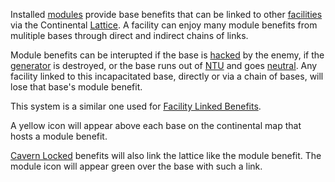 Installed [modules](Modules.md) provide base benefits that can be linked to
other [facilities](../locations/Facilities.md) via the Continental
[Lattice](../terminology/Lattice.md). A facility can enjoy many module benefits
from mulitiple bases through direct and indirect chains of links.

Module benefits can be interupted if the base is [hacked](Capturing_Bases.md) by
the enemy, if the [generator](../items/Generator.md) is destroyed, or the base
runs out of [NTU](../items/NTU.md) and goes
[neutral](../terminology/Neutral.md). Any facility linked to this incapacitated
base, directly or via a chain of bases, will lose that base's module benefit.

This system is a similar one used for
[Facility Linked Benefits](../terminology/Facility_Linked_Benefit.md).

A yellow icon will appear above each base on the continental map that hosts a
module benefit.

[Cavern Locked](Cavern_Lock.md) benefits will also link the lattice like the
module benefit. The module icon will appear green over the base with such a
link.


